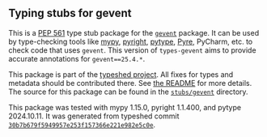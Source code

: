 ## Typing stubs for gevent

This is a [PEP 561](https://peps.python.org/pep-0561/)
type stub package for the [`gevent`](https://github.com/gevent/gevent) package.
It can be used by type-checking tools like
[mypy](https://github.com/python/mypy/),
[pyright](https://github.com/microsoft/pyright),
[pytype](https://github.com/google/pytype/),
[Pyre](https://pyre-check.org/),
PyCharm, etc. to check code that uses `gevent`. This version of
`types-gevent` aims to provide accurate annotations for
`gevent==25.4.*`.

This package is part of the [typeshed project](https://github.com/python/typeshed).
All fixes for types and metadata should be contributed there.
See [the README](https://github.com/python/typeshed/blob/main/README.md)
for more details. The source for this package can be found in the
[`stubs/gevent`](https://github.com/python/typeshed/tree/main/stubs/gevent)
directory.

This package was tested with
mypy 1.15.0,
pyright 1.1.400,
and pytype 2024.10.11.
It was generated from typeshed commit
[`30b7b679f5949957e253f157366e221e982e5c0e`](https://github.com/python/typeshed/commit/30b7b679f5949957e253f157366e221e982e5c0e).